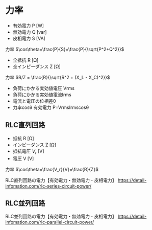 # 力率

- 有効電力 P [W]
- 無効電力 Q [var]
- 皮相電力 S [VA]

力率
$\cos\theta=\frac{P}{S}=\frac{P}{\sqrt{P^2+Q^2}}$

- 全抵抗 R [Ω]
- 全インピーダンス Z [Ω]

力率
$R/Z = \frac{R}{\sqrt{R^2 + (X_L - X_C)^2}}$

- 負荷にかかる実効値電圧 Vrms
- 負荷にかかる実効値電流Irms
- 電流と電圧の位相差θ
- 力率cosθ
有効電力
P=VrmsIrmscosθ


## RLC直列回路

- 抵抗 R [Ω]
- インピーダンス Z [Ω]
- 抵抗電圧 $V_r$ [V]
- 電圧 V [V]

力率
$\cos\theta=\frac{V_r}{V}=\frac{R}{Z}$

RLC直列回路の電力【有効電力・無効電力・皮相電力】
https://detail-infomation.com/rlc-series-circuit-power/

## RLC並列回路



RLC並列回路の電力【有効電力・無効電力・皮相電力】
https://detail-infomation.com/rlc-parallel-circuit-power/


